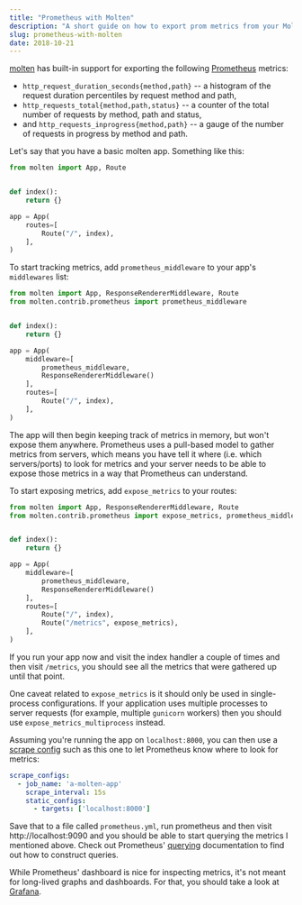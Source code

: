 ```yaml
---
title: "Prometheus with Molten"
description: "A short guide on how to export prom metrics from your Molten app."
slug: prometheus-with-molten
date: 2018-10-21
---
```


[molten] has built-in support for exporting the following [Prometheus] metrics:

* `http_request_duration_seconds{method,path}` -- a histogram of the
  request duration percentiles by request method and path,
* `http_requests_total{method,path,status}` -- a counter of the total
  number of requests by method, path and status,
* and `http_requests_inprogress{method,path}` -- a gauge of the number of
  requests in progress by method and path.

Let's say that you have a basic molten app.  Something like this:

``` python
from molten import App, Route


def index():
    return {}

app = App(
    routes=[
        Route("/", index),
    ],
)
```

To start tracking metrics, add `prometheus_middleware` to your app's
`middlewares` list:

``` python
from molten import App, ResponseRendererMiddleware, Route
from molten.contrib.prometheus import prometheus_middleware


def index():
    return {}

app = App(
    middleware=[
        prometheus_middleware,
        ResponseRendererMiddleware()
    ],
    routes=[
        Route("/", index),
    ],
)
```

The app will then begin keeping track of metrics in memory, but won't
expose them anywhere.  Prometheus uses a pull-based model to gather
metrics from servers, which means you have tell it where (i.e. which
servers/ports) to look for metrics and your server needs to be able to
expose those metrics in a way that Prometheus can understand.

To start exposing metrics, add `expose_metrics` to your routes:

``` python
from molten import App, ResponseRendererMiddleware, Route
from molten.contrib.prometheus import expose_metrics, prometheus_middleware


def index():
    return {}

app = App(
    middleware=[
        prometheus_middleware,
        ResponseRendererMiddleware()
    ],
    routes=[
        Route("/", index),
        Route("/metrics", expose_metrics),
    ],
)
```

If you run your app now and visit the index handler a couple of times
and then visit `/metrics`, you should see all the metrics that were
gathered up until that point.

One caveat related to `expose_metrics` is it should only be used in
single-process configurations.  If your application uses multiple
processes to server requests (for example, multiple `gunicorn`
workers) then you should use `expose_metrics_multiprocess` instead.

Assuming you're running the app on `localhost:8000`, you can then use
a [scrape config] such as this one to let Prometheus know where to
look for metrics:

``` yaml
scrape_configs:
  - job_name: 'a-molten-app'
    scrape_interval: 15s
    static_configs:
      - targets: ['localhost:8000']
```

Save that to a file called `prometheus.yml`, run prometheus and then
visit http://localhost:9090 and you should be able to start querying
the metrics I mentioned above.  Check out Prometheus' [querying]
documentation to find out how to construct queries.

While Prometheus' dashboard is nice for inspecting metrics, it's not
meant for long-lived graphs and dashboards.  For that, you should take
a look at [Grafana].

[molten]: https://moltenframework.com
[Prometheus]: https://prometheus.io/
[scrape config]: https://prometheus.io/docs/prometheus/latest/configuration/configuration/#%3Cscrape_config%3E
[querying]: https://prometheus.io/docs/prometheus/latest/querying/basics/
[Grafana]: https://prometheus.io/docs/visualization/grafana/
